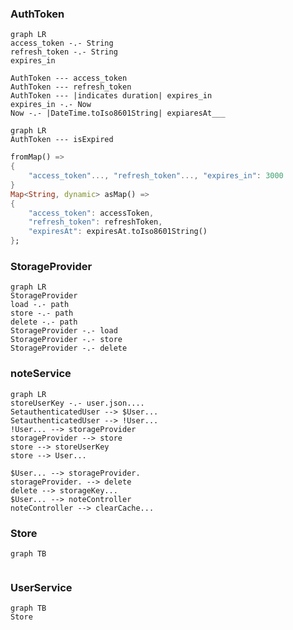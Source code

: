 
### AuthToken
```mermaid
graph LR
access_token -.- String
refresh_token -.- String
expires_in

AuthToken --- access_token
AuthToken --- refresh_token
AuthToken --- |indicates duration| expires_in
expires_in -.- Now
Now -.- |DateTime.toIso8601String| expiaresAt___
```
```mermaid
graph LR
AuthToken --- isExpired
```
```dart
fromMap() =>
{
	"access_token"..., "refresh_token"..., "expires_in": 3000
}
Map<String, dynamic> asMap() =>  
{  
	"access_token": accessToken,  
	"refresh_token": refreshToken,  
	"expiresAt": expiresAt.toIso8601String()  
};
```

### StorageProvider
 ```mermaid
graph LR
StorageProvider
load -.- path
store -.- path
delete -.- path
StorageProvider -.- load
StorageProvider -.- store
StorageProvider -.- delete

```

### noteService
```mermaid
graph LR
storeUserKey -.- user.json....
SetauthenticatedUser --> $User...
SetauthenticatedUser --> !User...
!User... --> storageProvider
storageProvider --> store
store --> storeUserKey
store --> User...

$User... --> storageProvider.
storageProvider. --> delete
delete --> storageKey...
$User... --> noteController
noteController --> clearCache...

```


### Store
```mermaid
graph TB


```


### UserService
```mermaid
graph TB
Store


```








































<!--stackedit_data:
eyJoaXN0b3J5IjpbMjUyODQxMzEsMTEzNTgyMTEzMiwtNzQ4Mz
U0NDEsLTExOTAwMjAwNjYsLTExNDg5OTAyMzcsLTg0OTMzMTc3
OCwyMDQwMjk3NjIyXX0=
-->